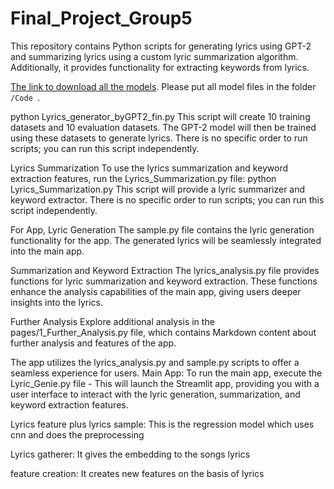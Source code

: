 # Final_Project_Group5
This repository contains Python scripts for generating lyrics using GPT-2 and summarizing lyrics using a custom lyric summarization algorithm. Additionally, it provides functionality for extracting keywords from lyrics.


[The link to download all the models](https://storage.googleapis.com/nlp-final-project-group05/Models.zip). Please put all model files in the folder <code> /Code </code>. 

python Lyrics_generator_byGPT2_fin.py
This script will create 10 training datasets and 10 evaluation datasets. The GPT-2 model will then be trained using these datasets to generate lyrics. There is no specific order to run scripts; you can run this script independently.

Lyrics Summarization
To use the lyrics summarization and keyword extraction features, run the Lyrics_Summarization.py file:
python Lyrics_Summarization.py
This script will provide a lyric summarizer and keyword extractor. There is no specific order to run scripts; you can run this script independently.

For App,
Lyric Generation
The sample.py file contains the lyric generation functionality for the app. The generated lyrics will be seamlessly integrated into the main app.

Summarization and Keyword Extraction
The lyrics_analysis.py file provides functions for lyric summarization and keyword extraction. These functions enhance the analysis capabilities of the main app, giving users deeper insights into the lyrics.

Further Analysis
Explore additional analysis in the pages/1_Further_Analysis.py file, which contains Markdown content about further analysis and features of the app.

The app utilizes the lyrics_analysis.py and sample.py scripts to offer a seamless experience for users.
Main App: To run the main app, execute the Lyric_Genie.py file - This will launch the Streamlit app, providing you with a user interface to interact with the lyric generation, summarization, and keyword extraction features.

Lyrics feature plus lyrics sample:  This is the regression model which uses cnn and does the preprocessing

Lyrics gatherer: It gives the embedding to the songs lyrics

feature creation: It creates new features on the basis of lyrics